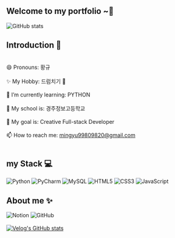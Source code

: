  



## Welcome to my portfolio ~👋


![GitHub stats](https://github-readme-stats.vercel.app/api?username=mingyu0208&count_private=true&show_icons=true&theme=solarized-light)


## Introduction 🥶
<br>😄 Pronouns: 황규</br>
<br>✨ My Hobby: 드럼치기 🥁</br>
<br>🌱 I’m currently learning: PYTHON</br>
<br>📘 My school is: 경주정보고등학교</br>
<br>🎈 My goal is: Creative Full-stack Developer</br>
<br>📫 How to reach me: mingyu99809820@gmail.com</br>
<br>

## my Stack 💻
![Python](https://img.shields.io/badge/python-3670A0?style=for-the-badge&logo=python&logoColor=ffdd54)
![PyCharm](https://img.shields.io/badge/pycharm-143?style=for-the-badge&logo=pycharm&logoColor=black&color=black&labelColor=green)
![MySQL](https://img.shields.io/badge/mysql-4479A1.svg?style=for-the-badge&logo=mysql&logoColor=white)
![HTML5](https://img.shields.io/badge/html5-%23E34F26.svg?style=for-the-badge&logo=html5&logoColor=white)
![CSS3](https://img.shields.io/badge/css3-%231572B6.svg?style=for-the-badge&logo=css3&logoColor=white)
![JavaScript](https://img.shields.io/badge/javascript-%23323330.svg?style=for-the-badge&logo=javascript&logoColor=%23F7DF1E)



## About me ✨
![Notion](https://img.shields.io/badge/Notion-%23000000.svg?style=for-the-badge&logo=notion&logoColor=white)
![GitHub](https://img.shields.io/badge/github-%23121011.svg?style=for-the-badge&logo=github&logoColor=white)<br></br>
[![Velog's GitHub stats](https://velog-readme-stats.vercel.app/api?name=mingyu0208)](https://velog.io/@mingyu0208/posts)

</br>
